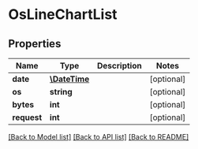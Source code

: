 # OsLineChartList

## Properties
Name | Type | Description | Notes
------------ | ------------- | ------------- | -------------
**date** | [**\DateTime**](\DateTime.md) |  | [optional] 
**os** | **string** |  | [optional] 
**bytes** | **int** |  | [optional] 
**request** | **int** |  | [optional] 

[[Back to Model list]](../README.md#documentation-for-models) [[Back to API list]](../README.md#documentation-for-api-endpoints) [[Back to README]](../README.md)

